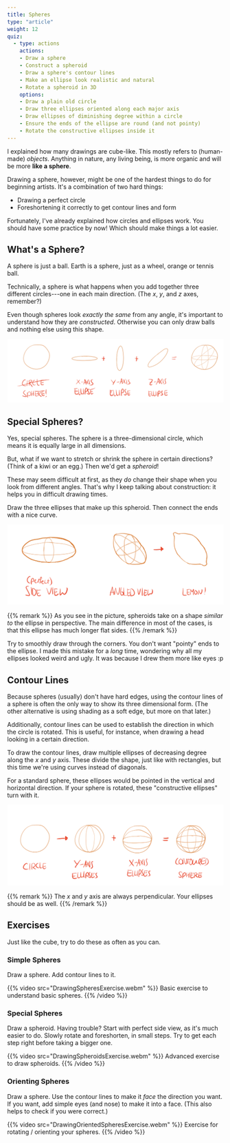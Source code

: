 ```yaml
---
title: Spheres
type: "article"
weight: 12
quiz:
  - type: actions
    actions:
    - Draw a sphere
    - Construct a spheroid
    - Draw a sphere's contour lines
    - Make an ellipse look realistic and natural
    - Rotate a spheroid in 3D
    options:
    - Draw a plain old circle
    - Draw three ellipses oriented along each major axis
    - Draw ellipses of diminishing degree within a circle
    - Ensure the ends of the ellipse are round (and not pointy)
    - Rotate the constructive ellipses inside it
---
```


I explained how many drawings are cube-like. This mostly refers to (human-made) _objects_. Anything in nature, any living being, is more organic and will be more **like a sphere**.

Drawing a sphere, however, might be one of the hardest things to do for beginning artists. It's a combination of two hard things:

* Drawing a perfect circle
* Foreshortening it correctly to get contour lines and form

Fortunately, I've already explained how circles and ellipses work. You should have some practice by now! Which should make things a lot easier.

## What's a Sphere?

A sphere is just a ball. Earth is a sphere, just as a wheel, orange or tennis ball. 

Technically, a sphere is what happens when you add together three different circles---one in each main direction. (The *x*, *y*, and *z* axes, remember?) 

Even though spheres look *exactly the same* from any angle, it's important to understand how they are *constructed*. Otherwise you can only draw balls and nothing else using this shape.

![How to draw spheres.](DrawingSpheres.webp)

## Special Spheres?

Yes, special spheres. The sphere is a three-dimensional circle, which means it is equally large in all dimensions. 

But, what if we want to stretch or shrink the sphere in certain directions? (Think of a kiwi or an egg.) Then we'd get a *spheroid*!

These may seem difficult at first, as they *do* change their shape when you look from different angles. That's why I keep talking about construction: it helps you in difficult drawing times. 

Draw the three ellipses that make up this spheroid. Then connect the ends with a nice curve.

![How to draw modified versions of spheres.](DrawingSpheroids.webp)

{{% remark %}}
As you see in the picture, spheroids take on a shape *similar to* the ellipse in perspective. The main difference in most of the cases, is that this ellipse has much longer flat sides.
{{% /remark %}}

Try to smoothly draw through the corners. You don't want "pointy" ends to the ellipse. I made this mistake for a _long_ time, wondering why all my ellipses looked weird and ugly. It was because I drew them more like eyes :p

## Contour Lines

Because spheres (usually) don't have hard edges, using the contour lines of a sphere is often the only way to show its three dimensional form. (The other alternative is using shading as a soft edge, but more on that later.) 

Additionally, contour lines can be used to establish the direction in which the circle is rotated. This is useful, for instance, when drawing a head looking in a certain direction.

To draw the contour lines, draw multiple ellipses of decreasing degree along the *x* and *y* axis. These divide the shape, just like with rectangles, but this time we're using curves instead of diagonals. 

For a standard sphere, these ellipses would be pointed in the vertical and horizontal direction. If your sphere is rotated, these "constructive ellipses" turn with it.

![Example of how to draw the contour lines on spheres.](DrawingSphereContourLines.webp)

{{% remark %}}
The *x* and *y* axis are always perpendicular. Your ellipses should be as well.
{{% /remark %}}

## Exercises

Just like the cube, try to do these as often as you can.

### Simple Spheres

Draw a sphere. Add contour lines to it.

{{% video src="DrawingSpheresExercise.webm" %}}
Basic exercise to understand basic spheres.
{{% /video %}}

### Special Spheres

Draw a spheroid. Having trouble? Start with perfect side view, as it's much easier to do. Slowly rotate and foreshorten, in small steps. Try to get each step right before taking a bigger one.

{{% video src="DrawingSpheroidsExercise.webm" %}}
Advanced exercise to draw spheroids.
{{% /video %}}

### Orienting Spheres

Draw a sphere. Use the contour lines to make it *face* the direction you want. If you want, add simple eyes (and nose) to make it into a face. (This also helps to check if you were correct.)

{{% video src="DrawingOrientedSpheresExercise.webm" %}}
Exercise for rotating / orienting your spheres.
{{% /video %}}